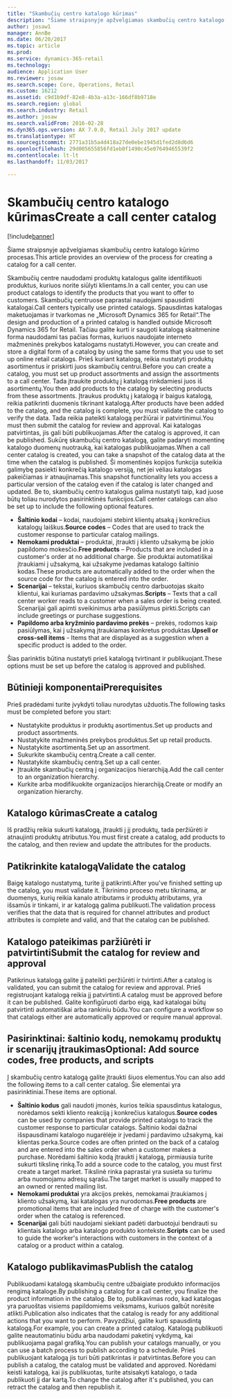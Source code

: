 ```yaml
---
title: "Skambučių centro katalogo kūrimas"
description: "Šiame straipsnyje apžvelgiamas skambučių centro katalogo kūrimo procesas."
author: josaw1
manager: AnnBe
ms.date: 06/20/2017
ms.topic: article
ms.prod: 
ms.service: dynamics-365-retail
ms.technology: 
audience: Application User
ms.reviewer: josaw
ms.search.scope: Core, Operations, Retail
ms.custom: 16212
ms.assetid: c9d1b9df-82e8-4b3a-a13c-166df8b9718e
ms.search.region: global
ms.search.industry: Retail
ms.author: josaw
ms.search.validFrom: 2016-02-28
ms.dyn365.ops.version: AX 7.0.0, Retail July 2017 update
ms.translationtype: HT
ms.sourcegitcommit: 2771a31b5a4d418a27de0ebe1945d1fed2d8d6d6
ms.openlocfilehash: 29d005655856fd1eb0f1490c45e07649465539f2
ms.contentlocale: lt-lt
ms.lasthandoff: 11/03/2017

---
```


# <a name="create-a-call-center-catalog"></a><span data-ttu-id="5fb62-103">Skambučių centro katalogo kūrimas</span><span class="sxs-lookup"><span data-stu-id="5fb62-103">Create a call center catalog</span></span>

[!include[banner](includes/banner.md)]


<span data-ttu-id="5fb62-104">Šiame straipsnyje apžvelgiamas skambučių centro katalogo kūrimo procesas.</span><span class="sxs-lookup"><span data-stu-id="5fb62-104">This article provides an overview of the process for creating a catalog for a call center.</span></span> 

<span data-ttu-id="5fb62-105">Skambučių centre naudodami produktų katalogus galite identifikuoti produktus, kuriuos norite siūlyti klientams.</span><span class="sxs-lookup"><span data-stu-id="5fb62-105">In a call center, you can use product catalogs to identify the products that you want to offer to customers.</span></span> <span data-ttu-id="5fb62-106">Skambučių centruose paprastai naudojami spausdinti katalogai.</span><span class="sxs-lookup"><span data-stu-id="5fb62-106">Call centers typically use printed catalogs.</span></span> <span data-ttu-id="5fb62-107">Spausdintas katalogas maketuojamas ir tvarkomas ne „Microsoft Dynamics 365 for Retail“.</span><span class="sxs-lookup"><span data-stu-id="5fb62-107">The design and production of a printed catalog is handled outside Microsoft Dynamics 365 for Retail.</span></span> <span data-ttu-id="5fb62-108">Tačiau galite kurti ir saugoti katalogą skaitmenine forma naudodami tas pačias formas, kuriuos naudojate interneto mažmeninės prekybos katalogams nustatyti.</span><span class="sxs-lookup"><span data-stu-id="5fb62-108">However, you can create and store a digital form of a catalog by using the same forms that you use to set up online retail catalogs.</span></span> <span data-ttu-id="5fb62-109">Prieš kuriant katalogą, reikia nustatyti produktų asortimentus ir priskirti juos skambučių centrui.</span><span class="sxs-lookup"><span data-stu-id="5fb62-109">Before you can create a catalog, you must set up product assortments and assign the assortments to a call center.</span></span> <span data-ttu-id="5fb62-110">Tada įtraukite produktų į katalogą rinkdamiesi juos iš asortimentų.</span><span class="sxs-lookup"><span data-stu-id="5fb62-110">You then add products to the catalog by selecting products from these assortments.</span></span> <span data-ttu-id="5fb62-111">Įtraukus produktų į katalogą ir baigus katalogą, reikia patikrinti duomenis tikrinant katalogą.</span><span class="sxs-lookup"><span data-stu-id="5fb62-111">After products have been added to the catalog, and the catalog is complete, you must validate the catalog to verify the data.</span></span> <span data-ttu-id="5fb62-112">Tada reikia pateikti katalogą peržiūrai ir patvirtinimui.</span><span class="sxs-lookup"><span data-stu-id="5fb62-112">You must then submit the catalog for review and approval.</span></span> <span data-ttu-id="5fb62-113">Kai katalogas patvirtintas, jis gali būti publikuojamas.</span><span class="sxs-lookup"><span data-stu-id="5fb62-113">After the catalog is approved, it can be published.</span></span> <span data-ttu-id="5fb62-114">Sukūrę skambučių centro katalogą, galite padaryti momentinę katalogo duomenų nuotrauką, kai katalogas publikuojamas.</span><span class="sxs-lookup"><span data-stu-id="5fb62-114">When a call center catalog is created, you can take a snapshot of the catalog data at the time when the catalog is published.</span></span> <span data-ttu-id="5fb62-115">Ši momentinės kopijos funkcija suteikia galimybę pasiekti konkrečią katalogo versiją, net jei vėliau katalogas pakeičiamas ir atnaujinamas.</span><span class="sxs-lookup"><span data-stu-id="5fb62-115">This snapshot functionality lets you access a particular version of the catalog even if the catalog is later changed and updated.</span></span> <span data-ttu-id="5fb62-116">Be to, skambučių centro katalogus galima nustatyti taip, kad juose būtų toliau nurodytos pasirinktinės funkcijos.</span><span class="sxs-lookup"><span data-stu-id="5fb62-116">Call center catalogs can also be set up to include the following optional features.</span></span>

-   <span data-ttu-id="5fb62-117">**Šaltinio kodai** – kodai, naudojami stebint klientų atsaką į konkrečius katalogų laiškus.</span><span class="sxs-lookup"><span data-stu-id="5fb62-117">**Source codes** – Codes that are used to track the customer response to particular catalog mailings.</span></span>
-   <span data-ttu-id="5fb62-118">**Nemokami produktai** – produktai, įtraukti į kliento užsakymą be jokio papildomo mokesčio.</span><span class="sxs-lookup"><span data-stu-id="5fb62-118">**Free products** – Products that are included in a customer's order at no additional charge.</span></span> <span data-ttu-id="5fb62-119">Šie produktai automatiškai įtraukiami į užsakymą, kai užsakyme įvedamas katalogo šaltinio kodas.</span><span class="sxs-lookup"><span data-stu-id="5fb62-119">These products are automatically added to the order when the source code for the catalog is entered into the order.</span></span>
-   <span data-ttu-id="5fb62-120">**Scenarijai** – tekstai, kuriuos skambučių centro darbuotojas skaito klientui, kai kuriamas pardavimo užsakymas.</span><span class="sxs-lookup"><span data-stu-id="5fb62-120">**Scripts** – Texts that a call center worker reads to a customer when a sales order is being created.</span></span> <span data-ttu-id="5fb62-121">Scenarijai gali apimti sveikinimus arba pasiūlymus pirkti.</span><span class="sxs-lookup"><span data-stu-id="5fb62-121">Scripts can include greetings or purchase suggestions.</span></span>
-   <span data-ttu-id="5fb62-122">**Papildomo arba kryžminio pardavimo prekės** – prekės, rodomos kaip pasiūlymas, kai į užsakymą įtraukiamas konkretus produktas.</span><span class="sxs-lookup"><span data-stu-id="5fb62-122">**Upsell or cross-sell items** - Items that are displayed as a suggestion when a specific product is added to the order.</span></span>

<span data-ttu-id="5fb62-123">Šias parinktis būtina nustatyti prieš katalogą tvirtinant ir publikuojant.</span><span class="sxs-lookup"><span data-stu-id="5fb62-123">These options must be set up before the catalog is approved and published.</span></span>

## <a name="prerequisites"></a><span data-ttu-id="5fb62-124">Būtinieji komponentai</span><span class="sxs-lookup"><span data-stu-id="5fb62-124">Prerequisites</span></span>
<span data-ttu-id="5fb62-125">Prieš pradėdami turite įvykdyti toliau nurodytas užduotis.</span><span class="sxs-lookup"><span data-stu-id="5fb62-125">The following tasks must be completed before you start:</span></span>

-   <span data-ttu-id="5fb62-126">Nustatykite produktus ir produktų asortimentus.</span><span class="sxs-lookup"><span data-stu-id="5fb62-126">Set up products and product assortments.</span></span>
-   <span data-ttu-id="5fb62-127">Nustatykite mažmeninės prekybos produktus.</span><span class="sxs-lookup"><span data-stu-id="5fb62-127">Set up retail products.</span></span>
-   <span data-ttu-id="5fb62-128">Nustatykite asortimentą.</span><span class="sxs-lookup"><span data-stu-id="5fb62-128">Set up an assortment.</span></span>
-   <span data-ttu-id="5fb62-129">Sukurkite skambučių centrą.</span><span class="sxs-lookup"><span data-stu-id="5fb62-129">Create a call center.</span></span>
-   <span data-ttu-id="5fb62-130">Nustatykite skambučių centrą.</span><span class="sxs-lookup"><span data-stu-id="5fb62-130">Set up a call center.</span></span>
-   <span data-ttu-id="5fb62-131">Įtraukite skambučių centrą į organizacijos hierarchiją.</span><span class="sxs-lookup"><span data-stu-id="5fb62-131">Add the call center to an organization hierarchy.</span></span>
-   <span data-ttu-id="5fb62-132">Kurkite arba modifikuokite organizacijos hierarchiją.</span><span class="sxs-lookup"><span data-stu-id="5fb62-132">Create or modify an organization hierarchy.</span></span>

## <a name="create-a-catalog"></a><span data-ttu-id="5fb62-133">Katalogo kūrimas</span><span class="sxs-lookup"><span data-stu-id="5fb62-133">Create a catalog</span></span>
<span data-ttu-id="5fb62-134">Iš pradžių reikia sukurti katalogą, įtraukti į jį produktų, tada peržiūrėti ir atnaujinti produktų atributus.</span><span class="sxs-lookup"><span data-stu-id="5fb62-134">You must first create a catalog, add products to the catalog, and then review and update the attributes for the products.</span></span>

## <a name="validate-the-catalog"></a><span data-ttu-id="5fb62-135">Patikrinkite katalogą</span><span class="sxs-lookup"><span data-stu-id="5fb62-135">Validate the catalog</span></span>
<span data-ttu-id="5fb62-136">Baigę katalogo nustatymą, turite jį patikrinti.</span><span class="sxs-lookup"><span data-stu-id="5fb62-136">After you've finished setting up the catalog, you must validate it.</span></span> <span data-ttu-id="5fb62-137">Tikrinimo proceso metu tikrinama, ar duomenys, kurių reikia kanalo atributams ir produktų atributams, yra išsamūs ir tinkami, ir ar katalogą galima publikuoti.</span><span class="sxs-lookup"><span data-stu-id="5fb62-137">The validation process verifies that the data that is required for channel attributes and product attributes is complete and valid, and that the catalog can be published.</span></span>

## <a name="submit-the-catalog-for-review-and-approval"></a><span data-ttu-id="5fb62-138">Katalogo pateikimas paržiūrėti ir patvirtinti</span><span class="sxs-lookup"><span data-stu-id="5fb62-138">Submit the catalog for review and approval</span></span>
<span data-ttu-id="5fb62-139">Patikrinus katalogą galite jį pateikti peržiūrėti ir tvirtinti.</span><span class="sxs-lookup"><span data-stu-id="5fb62-139">After a catalog is validated, you can submit the catalog for review and approval.</span></span> <span data-ttu-id="5fb62-140">Prieš registruojant katalogą reikia jį patvirtinti.</span><span class="sxs-lookup"><span data-stu-id="5fb62-140">A catalog must be approved before it can be published.</span></span> <span data-ttu-id="5fb62-141">Galite konfigūruoti darbo eigą, kad katalogai būtų patvirtinti automatiškai arba rankiniu būdu.</span><span class="sxs-lookup"><span data-stu-id="5fb62-141">You can configure a workflow so that catalogs either are automatically approved or require manual approval.</span></span>

## <a name="optional-add-source-codes-free-products-and-scripts"></a><span data-ttu-id="5fb62-142">Pasirinktinai: šaltinio kodų, nemokamų produktų ir scenarijų įtraukimas</span><span class="sxs-lookup"><span data-stu-id="5fb62-142">Optional: Add source codes, free products, and scripts</span></span>
<span data-ttu-id="5fb62-143">Į skambučių centro katalogą galite įtraukti šiuos elementus.</span><span class="sxs-lookup"><span data-stu-id="5fb62-143">You can also add the following items to a call center catalog.</span></span> <span data-ttu-id="5fb62-144">Šie elementai yra pasirinktiniai.</span><span class="sxs-lookup"><span data-stu-id="5fb62-144">These items are optional.</span></span>

-   <span data-ttu-id="5fb62-145">**Šaltinio kodus** gali naudoti įmonės, kurios teikia spausdintus katalogus, norėdamos sekti kliento reakciją į konkrečius katalogus.</span><span class="sxs-lookup"><span data-stu-id="5fb62-145">**Source codes** can be used by companies that provide printed catalogs to track the customer response to particular catalogs.</span></span> <span data-ttu-id="5fb62-146">Šaltinio kodai dažnai išspausdinami katalogo nugarėlėje ir įvedami į pardavimo užsakymą, kai klientas perka.</span><span class="sxs-lookup"><span data-stu-id="5fb62-146">Source codes are often printed on the back of a catalog and are entered into the sales order when a customer makes a purchase.</span></span> <span data-ttu-id="5fb62-147">Norėdami šaltinio kodą įtraukti į katalogą, pirmiausia turite sukurti tikslinę rinką.</span><span class="sxs-lookup"><span data-stu-id="5fb62-147">To add a source code to the catalog, you must first create a target market.</span></span> <span data-ttu-id="5fb62-148">Tikslinė rinka paprastai yra susieta su turimu arba nuomojamu adresų sąrašu.</span><span class="sxs-lookup"><span data-stu-id="5fb62-148">The target market is usually mapped to an owned or rented mailing list.</span></span>
-   <span data-ttu-id="5fb62-149">**Nemokami produktai** yra akcijos prekės, nemokamai įtraukiamos į kliento užsakymą, kai katalogas yra nurodomas.</span><span class="sxs-lookup"><span data-stu-id="5fb62-149">**Free products** are promotional items that are included free of charge with the customer's order when the catalog is referenced.</span></span>
-   <span data-ttu-id="5fb62-150">**Scenarijai** gali būti naudojami siekiant padėti darbuotojui bendrauti su klientais katalogo arba katalogo produkto kontekste.</span><span class="sxs-lookup"><span data-stu-id="5fb62-150">**Scripts** can be used to guide the worker's interactions with customers in the context of a catalog or a product within a catalog.</span></span>

## <a name="publish-the-catalog"></a><span data-ttu-id="5fb62-151">Katalogo publikavimas</span><span class="sxs-lookup"><span data-stu-id="5fb62-151">Publish the catalog</span></span>
<span data-ttu-id="5fb62-152">Publikuodami katalogą skambučių centre užbaigiate produkto informacijos rengimą kataloge.</span><span class="sxs-lookup"><span data-stu-id="5fb62-152">By publishing a catalog for a call center, you finalize the product information in the catalog.</span></span> <span data-ttu-id="5fb62-153">Be to, publikavimas rodo, kad katalogas yra paruoštas visiems papildomiems veiksmams, kuriuos galbūt norėsite atlikti.</span><span class="sxs-lookup"><span data-stu-id="5fb62-153">Publication also indicates that the catalog is ready for any additional actions that you want to perform.</span></span> <span data-ttu-id="5fb62-154">Pavyzdžiui, galite kurti spausdintą katalogą.</span><span class="sxs-lookup"><span data-stu-id="5fb62-154">For example, you can create a printed catalog.</span></span> <span data-ttu-id="5fb62-155">Katalogą publikuoti galite neautomatiniu būdu arba naudodami paketinį vykdymą, kai publikuojama pagal grafiką.</span><span class="sxs-lookup"><span data-stu-id="5fb62-155">You can publish your catalogs manually, or you can use a batch process to publish according to a schedule.</span></span> <span data-ttu-id="5fb62-156">Prieš publikuojant katalogą jis turi būti patikrintas ir patvirtintas.</span><span class="sxs-lookup"><span data-stu-id="5fb62-156">Before you can publish a catalog, the catalog must be validated and approved.</span></span> <span data-ttu-id="5fb62-157">Norėdami keisti katalogą, kai jis publikuotas, turite atsisakyti katalogo, o tada publikuoti jį dar kartą.</span><span class="sxs-lookup"><span data-stu-id="5fb62-157">To change the catalog after it's published, you can retract the catalog and then republish it.</span></span>




